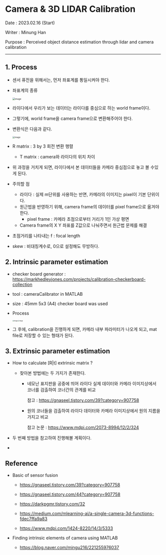 # Camera & 3D LIDAR Calibration

Date : 2023.02.16 (Start)

Writer : Minung Han

Purpose : Perceived object distance estimation through lidar and camera calibration

------



## 1. Process

* 센서 퓨전을 위해서는, 먼저 좌표계를 통일시켜야 한다.

* 좌표계의 종류

  <img src="https://user-images.githubusercontent.com/99113269/219281762-0a1b446e-695a-4713-8926-5d1aec2eecfb.png" alt="image" style="zoom:50%;" />

* 라이다에서 우리가 보는 데이터는 라이다를 중심으로 하는 world frame이다.

* 그렇기에, world frame을 camera frame으로 변환해주어야 한다.

* 변환식은 다음과 같다.

  <img src="https://user-images.githubusercontent.com/99113269/219293983-242444b0-4a41-493d-a3f6-6a63967d13d9.png" alt="image" style="zoom:45%;" />

* R matrix : 3 by 3 회전 변환 행렬

  * T matrix : camera와 라이다의 위치 차이

* 위 과정을 거치게 되면, 라이다에서 본 데이터들을 카메라 중심점으로 놓고 볼 수있게 된다. 

* 주의할 점

  * 라이다 : 실제 m단위를 사용하는 반면, 카메라의 이미지는 pixel이 기본 단위이다.
  * 원근법을 반영하기 위해, camera frame의 데이터를 pixel frame으로 옮겨야 한다.
    * pixel frame : 카메라 초점으로부터 거리가 1인 가상 평면
  * Camera frame의 X Y 좌표를 Z값으로 나눠주면서 원근법 문제를 해결

* 초점거리를 나타내는 f : focal length

* skew : 비대칭계수로, 0으로 설정해도 무방하다.



## 2. Intrinsic parameter estimation

* checker board generator : https://markhedleyjones.com/projects/calibration-checkerboard-collection

* tool : cameraCalibrator in MATLAB

* size : 45mm 5x3 (A4) checker board was used

* Process 

  <img src="https://user-images.githubusercontent.com/99113269/219533110-3b068c79-b419-49b2-a1b6-7d0ca016afa4.png" alt="image" style="zoom:30%;" /><img src="https://user-images.githubusercontent.com/99113269/219533367-4b1a2f4d-350c-4921-821c-cfde908f25f6.png" alt="image" style="zoom:30%;" />

* 그 후에, calibration을 진행하게 되면, 카메라 내부 파라미터가 나오게 되고, mat file로 저장할 수 있는 형태가 된다.



## 3. Extrinsic parameter estimation

* How to calculate [R|t] extrinsic matrix ?

  * 찾아본 방법에는 두 가지가 존재한다.

    * 네모난 표지판을 공중에 띄어 라이다 실제 데이터와 카메라 이미지상에서 코너를 검출하여 코너간의 관계를 비교

      참고 : https://gnaseel.tistory.com/39?category=907758

    * 원의 코너들을 검출하여 라이다 데이터와 카메라 이미지상에서 원의 지름을 가지고 비교

      참고 논문 : https://www.mdpi.com/2073-8994/12/2/324

* 두 번째 방법을 참고하여 진행해볼 계획이다.

* 





## Reference

* Basic of sensor fusion

  * https://gnaseel.tistory.com/39?category=907758

  * https://gnaseel.tistory.com/44?category=907758

  * https://darkpgmr.tistory.com/32

  * https://medium.com/mlearning-ai/a-single-camera-3d-functions-fdec7ffa9a83

  * https://www.mdpi.com/1424-8220/14/3/5333

* Finding intrinsic elements of camera using MATLAB

  * https://blog.naver.com/mingu216/221255976037